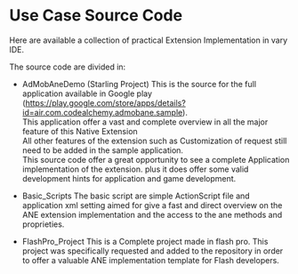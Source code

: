 Use Case Source Code
=========

Here are available a collection of practical Extension Implementation in vary IDE.<br>

The source code are divided in:
- AdMobAneDemo (Starling Project)
This is the source for the full application available in Google play (https://play.google.com/store/apps/details?id=air.com.codealchemy.admobane.sample).<br>
This application offer a vast and complete overview in all the major feature of this Native Extension<br>
All other features of the extension such as Customization of request still need to be added in the sample application.<br>
This source code offer a great opportunity to see a complete Application implementation of the extension. plus it does offer some valid development hints for application and game development.

- Basic_Scripts
The basic script are simple ActionScript file and application xml setting aimed for give a fast and direct overview on the ANE extension implementation and the access to the ane methods and proprieties.

- FlashPro_Project
This is a Complete project made in flash pro. This project was specifically requested and added to the repository in order to offer a valuable ANE implementation template for Flash developers.